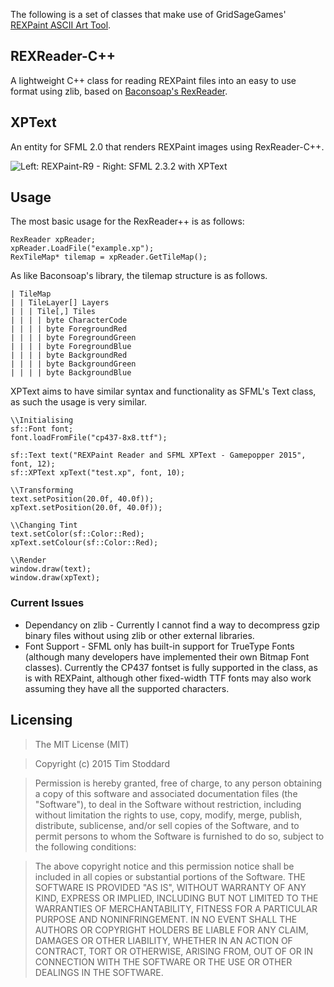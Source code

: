 The following is a set of classes that make use of GridSageGames' [REXPaint ASCII Art Tool](http://rexpaint.blogspot.com/).

## REXReader-C++
A lightweight C++ class for reading REXPaint files into an easy to use format using zlib, based on [Baconsoap's RexReader](https://github.com/BaconSoap/RexReader).

## XPText
An entity for SFML 2.0 that renders REXPaint images using RexReader-C++.

![Left: REXPaint-R9 - Right: SFML 2.3.2 with XPText](http://i.imgur.com/sVwwurG.png)

## Usage
The most basic usage for the RexReader++ is as follows:
```
RexReader xpReader;
xpReader.LoadFile("example.xp");
RexTileMap* tilemap = xpReader.GetTileMap();
```

As like Baconsoap's library, the tilemap structure is as follows.
```
| TileMap
| | TileLayer[] Layers
| | | Tile[,] Tiles
| | | | byte CharacterCode
| | | | byte ForegroundRed
| | | | byte ForegroundGreen
| | | | byte ForegroundBlue
| | | | byte BackgroundRed
| | | | byte BackgroundGreen
| | | | byte BackgroundBlue
```

XPText aims to have similar syntax and functionality as SFML's Text class, as such the usage is very similar.

```
\\Initialising
sf::Font font;
font.loadFromFile("cp437-8x8.ttf");

sf::Text text("REXPaint Reader and SFML XPText - Gamepopper 2015", font, 12);
sf::XPText xpText("test.xp", font, 10);

\\Transforming
text.setPosition(20.0f, 40.0f));
xpText.setPosition(20.0f, 40.0f));

\\Changing Tint
text.setColor(sf::Color::Red);
xpText.setColour(sf::Color::Red);

\\Render
window.draw(text);
window.draw(xpText);
```

### Current Issues
* Dependancy on zlib - Currently I cannot find a way to decompress gzip binary files without using zlib or other external libraries.
* Font Support - SFML only has built-in support for TrueType Fonts (although many developers have implemented their own Bitmap Font classes). Currently the CP437 fontset is fully supported in the class, as is with REXPaint, although other fixed-width TTF fonts may also work assuming they have all the supported characters.


## Licensing
> The MIT License (MIT)

> Copyright (c) 2015 Tim Stoddard

> Permission is hereby granted, free of charge, to any person obtaining a copy of this software and associated documentation files
(the "Software"), to deal in the Software without restriction, including without limitation the rights to use, copy, modify, merge,
publish, distribute, sublicense, and/or sell copies of the Software, and to permit persons to whom the Software is furnished to do
so, subject to the following conditions:

> The above copyright notice and this permission notice shall be included in all copies or substantial portions of the Software.
THE SOFTWARE IS PROVIDED "AS IS", WITHOUT WARRANTY OF ANY KIND, EXPRESS OR IMPLIED, INCLUDING BUT NOT LIMITED TO THE WARRANTIES OF
MERCHANTABILITY, FITNESS FOR A PARTICULAR PURPOSE AND NONINFRINGEMENT. IN NO EVENT SHALL THE AUTHORS OR COPYRIGHT HOLDERS BE LIABLE
FOR ANY CLAIM, DAMAGES OR OTHER LIABILITY, WHETHER IN AN ACTION OF CONTRACT, TORT OR OTHERWISE, ARISING FROM, OUT OF OR IN CONNECTION
WITH THE SOFTWARE OR THE USE OR OTHER DEALINGS IN THE SOFTWARE.
